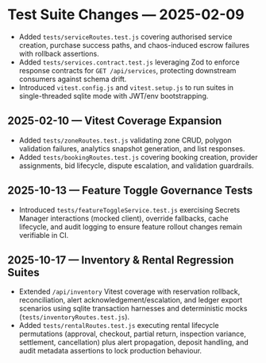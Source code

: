 # Test Suite Changes — 2025-02-09

- Added `tests/serviceRoutes.test.js` covering authorised service creation, purchase success paths, and chaos-induced escrow failures with rollback assertions.
- Added `tests/services.contract.test.js` leveraging Zod to enforce response contracts for `GET /api/services`, protecting downstream consumers against schema drift.
- Introduced `vitest.config.js` and `vitest.setup.js` to run suites in single-threaded sqlite mode with JWT/env bootstrapping.
## 2025-02-10 — Vitest Coverage Expansion
- Added `tests/zoneRoutes.test.js` validating zone CRUD, polygon validation failures, analytics snapshot generation, and list responses.
- Added `tests/bookingRoutes.test.js` covering booking creation, provider assignments, bid lifecycle, dispute escalation, and validation guardrails.

## 2025-10-13 — Feature Toggle Governance Tests
- Introduced `tests/featureToggleService.test.js` exercising Secrets Manager interactions (mocked client), override fallbacks, cache lifecycle, and audit logging to ensure feature rollout changes remain verifiable in CI.

## 2025-10-17 — Inventory & Rental Regression Suites
- Extended `/api/inventory` Vitest coverage with reservation rollback, reconciliation, alert acknowledgement/escalation, and ledger export scenarios using sqlite transaction harnesses and deterministic mocks (`tests/inventoryRoutes.test.js`).
- Added `tests/rentalRoutes.test.js` executing rental lifecycle permutations (approval, checkout, partial return, inspection variance, settlement, cancellation) plus alert propagation, deposit handling, and audit metadata assertions to lock production behaviour.
